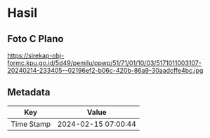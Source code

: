 # Hasil

## Foto C Plano

https://sirekap-obj-formc.kpu.go.id/5d49/pemilu/ppwp/51/71/01/10/03/5171011003107-20240214-233405--02196ef2-b06c-420b-86a9-30aadcffe4bc.jpg


## Metadata

| Key        | Value               |
| ---------- | ------------------- |
| Time Stamp | 2024-02-15 07:00:44 |



